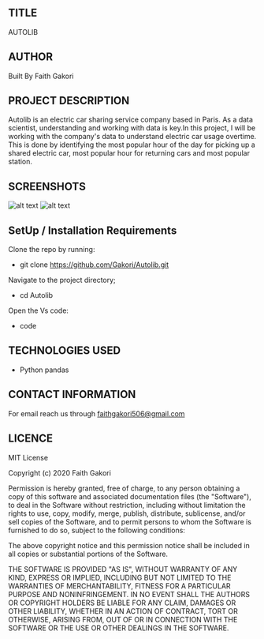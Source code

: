 ##  TITLE
 AUTOLIB

## AUTHOR
 Built By Faith Gakori

## PROJECT DESCRIPTION
 Autolib is an electric car sharing service company based in Paris. As a data scientist, understanding and working with data is key.In this project, I will be working with the company's data to understand electric car usage overtime. This is done by identifying the most popular hour of the  day for picking up a shared electric car, most popular hour for returning cars and most popular station.
    
## SCREENSHOTS

![alt text](/images/s1.png)
![alt text](images/s2.png)

## SetUp / Installation Requirements
  Clone the repo by running:
*   git clone https://github.com/Gakori/Autolib.git

 Navigate to the project directory;
*   cd Autolib

 Open the Vs code:
*   code

## TECHNOLOGIES USED
* Python pandas

## CONTACT INFORMATION
 For email reach us through faithgakori506@gmail.com

## LICENCE
MIT License

Copyright (c) 2020 Faith Gakori

Permission is hereby granted, free of charge, to any person obtaining a copy of this software and associated documentation files (the "Software"), to deal in the Software without restriction, including without limitation the rights to use, copy, modify, merge, publish, distribute, sublicense, and/or sell copies of the Software, and to permit persons to whom the Software is furnished to do so, subject to the following conditions:

The above copyright notice and this permission notice shall be included in all copies or substantial portions of the Software.

THE SOFTWARE IS PROVIDED "AS IS", WITHOUT WARRANTY OF ANY KIND, EXPRESS OR IMPLIED, INCLUDING BUT NOT LIMITED TO THE WARRANTIES OF MERCHANTABILITY, FITNESS FOR A PARTICULAR PURPOSE AND NONINFRINGEMENT. IN NO EVENT SHALL THE AUTHORS OR COPYRIGHT HOLDERS BE LIABLE FOR ANY CLAIM, DAMAGES OR OTHER LIABILITY, WHETHER IN AN ACTION OF CONTRACT, TORT OR OTHERWISE, ARISING FROM, OUT OF OR IN CONNECTION WITH THE SOFTWARE OR THE USE OR OTHER DEALINGS IN THE SOFTWARE.